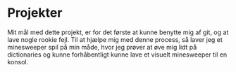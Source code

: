 # Projekter
Mit mål med dette projekt, er for det første at kunne benytte mig af git, og at lave nogle rookie fejl.
Til at hjælpe mig med denne process, så laver jeg et minesweeper spil på min måde, hvor jeg prøver at øve mig lidt på dictionaries
og kunne forhåbentligt kunne lave et visuelt minesweeper til en konsol.
